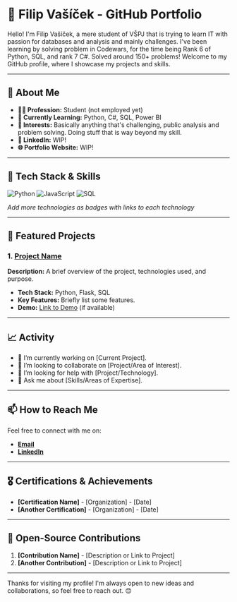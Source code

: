 # 🌟 Filip Vašíček - GitHub Portfolio

Hello! I'm Filip Vašíček, a mere student of VŠPJ that is trying to learn IT with passion for databases and analysis and mainly challenges. I've been learning by solving problem in Codewars, for the time being Rank 6 of Python, SQL, and rank 7 C#. Solved around 150+ problems! Welcome to my GitHub profile, where I showcase my projects and skills.

---

## 📌 About Me
- **👨‍💻 Profession:** Student (not employed yet)
- **🌱 Currently Learning:** Python, C#, SQL, Power BI
- **🚀 Interests:** Basically anything that's challenging, public analysis and problem solving. Doing stuff that is way beyond my skill.
- **🔗 LinkedIn:** WIP!
- **🌐 Portfolio Website:** WIP!

---

## 🔧 Tech Stack & Skills

![Python](https://img.shields.io/badge/-Python-3776AB?style=flat-square&logo=python&logoColor=white)
![JavaScript](https://img.shields.io/badge/-JavaScript-F7DF1E?style=flat-square&logo=javascript&logoColor=black)
![SQL](https://img.shields.io/badge/-SQL-4479A1?style=flat-square&logo=postgresql&logoColor=white)

*Add more technologies as badges with links to each technology*

---

## 📁 Featured Projects

### 1. [Project Name](https://github.com/yourusername/project-name)
**Description:** A brief overview of the project, technologies used, and purpose.
- **Tech Stack:** Python, Flask, SQL
- **Key Features:** Briefly list some features.
- **Demo:** [Link to Demo](URL) (if available)

---

## 📈 Activity

- 🔭 I’m currently working on [Current Project].
- 👯 I’m looking to collaborate on [Project/Area of Interest].
- 🤔 I’m looking for help with [Project/Technology].
- 💬 Ask me about [Skills/Areas of Expertise].

---

## 📫 How to Reach Me

Feel free to connect with me on:
- **[Email](mailto:your.email@example.com)**
- **[LinkedIn](https://www.linkedin.com/in/yourusername)**

---

## 🎖 Certifications & Achievements
- **[Certification Name]** - [Organization] - [Date]
- **[Another Certification]** - [Organization] - [Date]

---

## 🤝 Open-Source Contributions

1. **[Contribution Name]** - [Description or Link to Project]
2. **[Another Contribution]** - [Description or Link to Project]

---

Thanks for visiting my profile! I'm always open to new ideas and collaborations, so feel free to reach out. 😊

